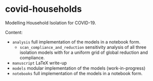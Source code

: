 # covid-households

Modelling Household Isolation for COVID-19.

Content:

 * `analysis` full implementation of the models in a notebook form.
    * `scan_compliance_and_reduction` sensitivity analysis of all three
      isolation models with for a uniform grid of global reduction and
      compliance.
 * `manuscript` LaTeX write-up
 * `models` modular implementation of the models (work-in-progress)
 * `notebooks` full implementation of the models in a notebook form.


